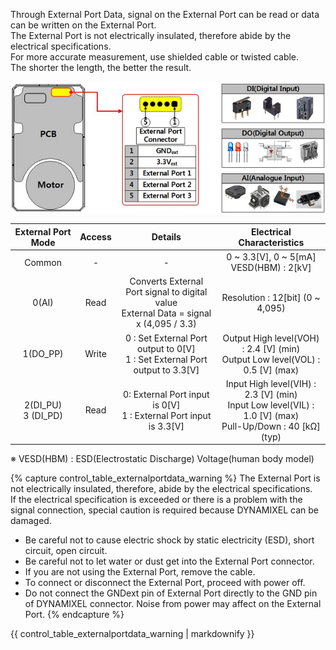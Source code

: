 Through External Port Data, signal on the External Port can be read or data can be written on the External Port.  
The External Port is not electrically insulated, therefore abide by the electrical specifications.  
For more accurate measurement, use shielded cable or twisted cable.  
The shorter the length, the better the result.  

![](/assets/images/dxl/x/x-series_external_port_data.png)

|External Port Mode|Access|Details|Electrical Characteristics|
| :---: | :---: | :---: | :---: |
|Common|-|-|0 ~ 3.3[V], 0 ~ 5[mA]<br />VESD(HBM) : 2[kV]|
|0(AI)|Read|Converts External Port signal to digital value<br />External Data = signal x (4,095 / 3.3)|Resolution : 12[bit] (0 ~ 4,095)|
|1(DO_PP)|Write|0 : Set External Port output to 0[V]<br />1 : Set External Port output to 3.3[V]|Output High level(VOH) : 2.4 [V] (min)<br />Output Low level(VOL) : 0.5 [V] (max)|
|2(DI_PU)<br />3 (DI_PD)|Read|0: External Port input is 0[V]<br />1 : External Port input is 3.3[V]|Input High level(VIH) : 2.3 [V] (min)<br />Input Low level(VIL) : 1.0 [V] (max)<br />Pull-Up/Down : 40 [kΩ] (typ)|

※ VESD(HBM) : ESD(Electrostatic Discharge) Voltage(human body model)

{% capture control_table_externalportdata_warning %}
The External Port is not electrically insulated, therefore, abide by the electrical specifications.  
If the electrical specification is exceeded or there is a problem with the signal connection, special caution is required because DYNAMIXEL can be damaged.  
- Be careful not to cause electric shock by static electricity (ESD), short circuit, open circuit.
- Be careful not to let water or dust get into the External Port connector.
- If you are not using the External Port, remove the cable.
- To connect or disconnect the External Port, proceed with power off.
- Do not connect the GNDext pin of External Port directly to the GND pin of DYNAMIXEL connector. Noise from power may affect on the External Port.
{% endcapture %}

<div class="notice--warning">{{ control_table_externalportdata_warning | markdownify }}</div>

